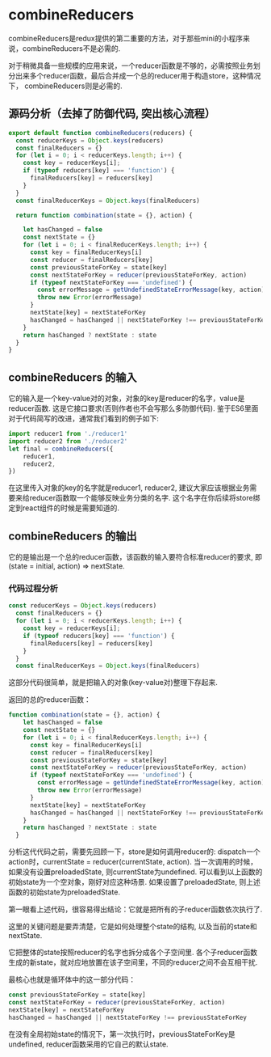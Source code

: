# combineReducers
combineReducers是redux提供的第二重要的方法，对于那些mini的小程序来说，combineReducers不是必需的.

对于稍微具备一些规模的应用来说，一个reducer函数是不够的，必需按照业务划分出来多个reducer函数，最后合并成一个总的reducer用于构造store，这种情况下， combineReducers则是必需的.


## 源码分析（去掉了防御代码, 突出核心流程）

```js
export default function combineReducers(reducers) {
  const reducerKeys = Object.keys(reducers)
  const finalReducers = {}
  for (let i = 0; i < reducerKeys.length; i++) {
    const key = reducerKeys[i];
    if (typeof reducers[key] === 'function') {
      finalReducers[key] = reducers[key]
    }
  }
  const finalReducerKeys = Object.keys(finalReducers)

  return function combination(state = {}, action) {

    let hasChanged = false
    const nextState = {}
    for (let i = 0; i < finalReducerKeys.length; i++) {
      const key = finalReducerKeys[i]
      const reducer = finalReducers[key]
      const previousStateForKey = state[key]
      const nextStateForKey = reducer(previousStateForKey, action)
      if (typeof nextStateForKey === 'undefined') {
        const errorMessage = getUndefinedStateErrorMessage(key, action)
        throw new Error(errorMessage)
      }
      nextState[key] = nextStateForKey
      hasChanged = hasChanged || nextStateForKey !== previousStateForKey
    }
    return hasChanged ? nextState : state
  }
}

```

## combineReducers 的输入
它的输入是一个key-value对的对象，对象的key是reducer的名字，value是reducer函数. 这是它接口要求(否则作者也不会写那么多防御代码).
鉴于ES6里面对于代码简写的改进，通常我们看到的例子如下:
```js
import reducer1 from './reducer1'
import reducer2 from './reducer2'
let final = combineReducers({
    reducer1,
    reducer2,
})
```
在这里传入对象的key的名字就是reducer1, reducer2, 建议大家应该根据业务需要来给reducer函数取一个能够反映业务分类的名字.
这个名字在你后续将store绑定到react组件的时候是需要知道的.

## combineReducers 的输出
它的是输出是一个总的reducer函数，该函数的输入要符合标准reducer的要求, 即 (state = initial, action) => nextState.

### 代码过程分析
```js
const reducerKeys = Object.keys(reducers)
  const finalReducers = {}
  for (let i = 0; i < reducerKeys.length; i++) {
    const key = reducerKeys[i];
    if (typeof reducers[key] === 'function') {
      finalReducers[key] = reducers[key]
    }
  }
  const finalReducerKeys = Object.keys(finalReducers)
```
这部分代码很简单，就是把输入的对象(key-value对)整理下存起来.

返回的总的reducer函数：
```js
function combination(state = {}, action) {
    let hasChanged = false
    const nextState = {}
    for (let i = 0; i < finalReducerKeys.length; i++) {
      const key = finalReducerKeys[i]
      const reducer = finalReducers[key]
      const previousStateForKey = state[key]
      const nextStateForKey = reducer(previousStateForKey, action)
      if (typeof nextStateForKey === 'undefined') {
        const errorMessage = getUndefinedStateErrorMessage(key, action)
        throw new Error(errorMessage)
      }
      nextState[key] = nextStateForKey
      hasChanged = hasChanged || nextStateForKey !== previousStateForKey
    }
    return hasChanged ? nextState : state
  }
```
分析这代代码之前，需要先回顾一下，store是如何调用reducer的: dispatch一个action时，currentState = reducer(currentState, action).
当一次调用的时候，如果没有设置preloadedState, 则currentState为undefined.
可以看到以上函数的初始state为一个空对象，刚好对应这种场景.
如果设置了preloadedState, 则上述函数的初始state为preloadedState.

第一眼看上述代码，很容易得出结论：它就是把所有的子reducer函数依次执行了.

这里的关键问题是要弄清楚，它是如何处理整个state的结构, 以及当前的state和nextState.

它把整体的state按照reducer的名字也拆分成各个子空间里. 各个子reducer函数生成的新state，就对应地放置在该子空间里，不同的reducer之间不会互相干扰.

最核心也就是循环体中的这一部分代码：

```js
const previousStateForKey = state[key]
const nextStateForKey = reducer(previousStateForKey, action)
nextState[key] = nextStateForKey
hasChanged = hasChanged || nextStateForKey !== previousStateForKey
```
在没有全局初始state的情况下，第一次执行时，previousStateForKey是undefined, reducer函数采用的它自己的默认state.












